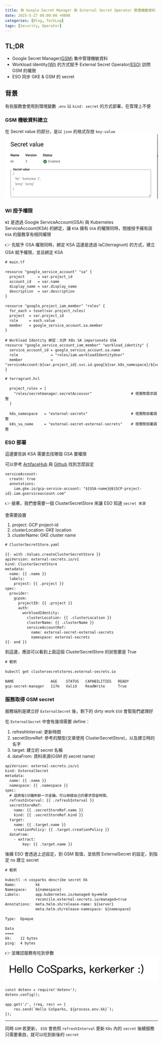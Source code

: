 ```yaml
---
title: 用 Google Secret Manager 與 External Secret Operator 管理機敏資料
date: 2025-5-27 08:00:00 +0800
categories: [Blog, TechLog]
tags: [Security, Operator]
---
```


## TL;DR
- Google Secret Manager[(GSM)](https://cloud.google.com/security/products/secret-manager) 集中管理機敏資料
- Workload Identity[(WI)](https://cloud.google.com/iam/docs/workload-identity-federation) 的方式賦予 External Secret Operator[(ESO)](https://external-secrets.io/latest/provider/google-secrets-manager/) 訪問 GSM 的權限
- ESO 同步 GKE & GSM 的 secret

## 背景
有些服務會使用到環境變數 `.env`
以 `kind: secret` 的方式部署，在管理上不便

### GSM 機敏資料建立
在 Secret value 的部分，是以 `json` 的格式存放 `key-value`
![GSM example](../assets/post/security/GSM%20example.png)

### WI 授予權限
`WI` 是透過 Google ServiceAccount(GSA) 與 Kubernetes ServiceAccount(KSA) 的綁定，讓 `KSA` 擁有 `GSA` 的權限同時，間接授予擁有該 `KSA` 的服務享有相同權限

👉 先賦予 GSA 權限同時，綁定 KSA
這邊是透過 IaC(terragrunt) 的方式，建立 GSA 賦予權限，並且綁定 KSA

```tf=
# main.tf

resource "google_service_account" "sa" {
  project      = var.project_id
  account_id   = var.name
  display_name = var.display_name
  description  = var.description
}

resource "google_project_iam_member" "roles" {
  for_each = toset(var.project_roles)
  project  = var.project_id
  role     = each.value
  member   = google_service_account.sa.member
}

# Workload Identity 綁定：允許 K8s SA impersonate GSA
resource "google_service_account_iam_member" "workload_identity" {
  service_account_id = google_service_account.sa.name
  role               = "roles/iam.workloadIdentityUser"
  member             = "serviceAccount:${var.project_id}.svc.id.goog[${var.k8s_namespace}/${var.k8s_sa_name}]"
}
```

```hcl=
# terragrunt.hcl

  project_roles = [
    "roles/secretmanager.secretAccessor"                  # 視實際需求調整
  ]

  k8s_namespace   = "external-secrets"                    # 視實際部署調整
  k8s_sa_name     = "external-secret-external-secrets"    # 視實際部署調整
```

### ESO 部署
這邊要告訴 KSA 需要去找哪個 GSA 要權限

可以參考 [ArtifaceHub](https://artifacthub.io/packages/helm/external-secrets-operator/external-secrets?modal=values&path=webhook.serviceAccount) 與 [Github](https://github.com/external-secrets/external-secrets/blob/main/deploy/charts/external-secrets/templates/serviceaccount.yaml)
找到怎麼設定

```yaml=
serviceAccount:
  create: true
  annotations:
    iam.gke.io/gcp-service-account: "${GSA-name}@${GCP-project-id}.iam.gserviceaccount.com"
```

👉 接著，我們會需要一個 ClusterSecretStore 來讓 ESO 知道 `secret 來源`

會需要設置
1. project: GCP project-id
2. clusterLocation: GKE location
3. clusterName: GKE cluster name
```yaml=
# ClusterSecretStore.yaml

{{- with .Values.createClusterSecretStore }}
apiVersion: external-secrets.io/v1
kind: ClusterSecretStore
metadata:
  name: {{ .name }}
  labels:
    project: {{ .project }}
spec:
  provider:
    gcpsm:
      projectID: {{ .project }}
      auth:
        workloadIdentity:
          clusterLocation: {{ .clusterLocation }}
          clusterName: {{ .clusterName }}
          serviceAccountRef:
            name: external-secret-external-secrets
            namespace: external-secrets
{{- end }}
```

到這邊，應該可以看到上面這個 ClusterSecretStore 的狀態要是 True
```bash=
# 範例

kubectl get clustersecretstores.external-secrets.io 

NAME                 AGE    STATUS   CAPABILITIES   READY
gcp-secret-manager   117m   Valid    ReadWrite      True
```

### 服務取得 GSM secret
服務端則是建立好 `ExternalSecret` 後，剩下的 dirty work `ESO` 會幫我們處理好

在 `ExternalSecret` 中會有幾項需要 define：
1. refreshInterval: 更新時間
2. secretStoreRef: 參考的類型(文章使用 ClusterSecretStore)，以及建立時的名字
3. target: 建立的 secret 名稱
4. dataFrom: 資料來源(GSM 的 secret name)


```yaml=
apiVersion: external-secrets.io/v1
kind: ExternalSecret
metadata:
  name: {{ .name }}
  namespace: {{ .namespace }}
spec:
  # 這將每1分鐘刷新一次金鑰。可以根據自己的要求保留時間。
  refreshInterval: {{ .refreshInterval }}
  secretStoreRef:
    name: {{ .secretStoreRef.name }}
    kind: {{ .secretStoreRef.kind }}
  target:
    name: {{ .target.name }}
    creationPolicy: {{ .target.creationPolicy }}
  dataFrom:
    - extract:
        key: {{ .target.name }}
```

後續 ESO 會透過上述設定，到 GSM 取值，並依照 ExternalSecret 的設定，到指定 ns 建立 secret
```bash=
# 範例

kubectl -n cosparks describe secret kk   
Name:         kk
Namespace:    ${namespace}
Labels:       app.kubernetes.io/managed-by=Helm
              reconcile.external-secrets.io/managed=true
Annotations:  meta.helm.sh/release-name: ${server}
              meta.helm.sh/release-namespace: ${namespace}

Type:  Opaque

Data
====
kk:    12 bytes
ping:  4 bytes
```

👉 並確認服務有吃到參數
![demo](../assets/post/security/demo.png)
```javascript=
const dotenv = require('dotenv');
dotenv.config();

app.get('/', (req, res) => {
    res.send(`Hello CoSparks, ${process.env.kk}`);
});
```
---
同時 `GSM` 若更新， `ESO` 會依照 `refreshInterval`
更新 `K8s` 內的 `secret`
後續服務只需要重啟，就可以吃到新後的 `secret`
